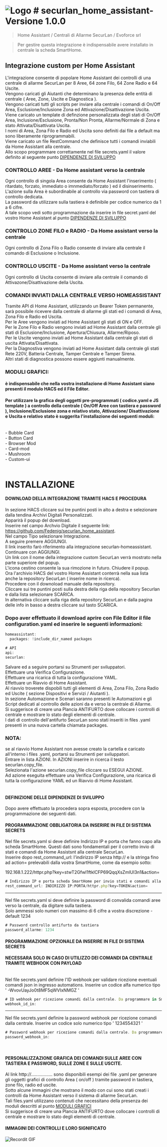 # ![Logo](https://github.com/Fedenig/securlan_home_assistant/blob/main/icon.png) # securlan_home_assistant- Versione 1.0.0  

> Home Assistant / Centrali di Allarme SecurLan / Evoforce srl  

> Per gestire questa integrazione è indispensabile avere installato in centrale la scheda SmartHome.  

## Integrazione custom per Home Assistant
L'integrazione consente di popolare Home Assistant dei controlli di una centrale di allarme SecurLan per 8 Aree, 64 zone Filo, 64 Zone Radio e 64 Uscite.  
Vengono caricati gli Aiutanti che determinano la presenza delle entità di centrale ( Aree, Zone, Uscite e Diagnostica ).  
Vengono caricati tutti gli scripts per inviare alla centrale i comandi di On/Off Area, Esclusione/Inclusione Zona ed Attivazione/Disattivazione Uscita.  
Viene caricato un template di definzione personalizzata degli stati di On/Off Area, Inclusione/Esclusione, Pronta/Non Pronta, Allarme/Normale di Zona e stato Attivata/Disattivata Uscita.  
I nomi di Area, Zona Filo e Radio ed Uscita sono definiti dai file a default ma sono liberamente riprogrammabili.  
Viene caricato un file RestCommand che definisce tutti i comandi inviabili da Home Assistant alla centrale.  
Allo scopo programmare correttamente nel file secrets.yaml il valore definito al seguente punto [DIPENDENZE DI SVILUPPO](#definizione-delle-dipendenze-di-sviluppo)  

### CONTROLLO AREE - Da Home assistant verso la centrale
Ogni controllo di singola Area consente da Home Assistant l'inserimento ( ritardato, forzato, immediato o imnmediato/forzato ) ed il disinserimento.  
L'azione sulla Area è subordinabile al controllo via password con tastiera di controllo dedicata.  
La password da utilizzare sulla tastiera è definibile per codice numerico da 1 a 6 cifre.  
A tale scopo vedi sotto programmazione da inserire in file secret.yaml del vostro Home Assistant al punto [DIPENDENZE DI SVILUPPO](#definizione-delle-dipendenze-di-sviluppo)  

### CONTROLLO ZONE FILO e RADIO - Da Home assistant verso la centrale
Ogni controllo di Zona Filo o Radio consente di inviare alla centrale il comando di Esclusione o Inclusione.

### CONTROLLO USCITE - Da Home assistant verso la centrale
Ogni controllo di Uscita consente di inviare alla centrale il comando di Attivazone/Disattivazione della Uscita.

### COMANDI INVIATI DALLA CENTRALE VERSO HOMEASSISTANT
Tramite API di Home Assistant, utilizzando un Bearer Token permanente, sarà possibile ricevere dalla centrale di allarme gli stati ed i comandi di Area, Zona Filo e Radio ed Uscita.  
Per le Aree vengono inviati ad Home Assistant gli stati di ON e OFF.  
Per le Zone Filo e Radio vengono inviati ad Home Assistant dalla centrale gli stati di Esclusione/Inclusione, Apertura/Chiusura, Allarme/Riposo.  
Per le Uscite vengono inviati ad Home Assistant dalla centrale gli stati di uscita Attivata/Disattivata.  
Per la Diagnostiva vengono inviati ad Home Assistant dalla centrale gli stati Rete 220V, Batteria Centrale, Tamper Centrale e Tamper Sirena.  
Altri stati di diagnostica possono essere aggiunti manualmente.  

### MODULI GRAFICI:  
#### è indispensabile che nella vostra installazione di Home Assistant siano presenti il modulo HACS ed il File Editor.<br>
#### Per utilizzare la grafica degli oggetti pre-programmati ( codice.yaml e JS template ) a controllo della centrale ( On/Off Aree con tastiera e password ), Inclusione/Esclusione zona e relativo stato, Attivazione/ Disattivazione e Uscita e relativo stato è suggerita l'installazione dei seguenti moduli:  
<br>
- Bubble Card<br>
- Button Card<br> 
- Browser Mod<br>
- Card-mod<br>
- Mushroom<br>
- Custom-ui<br>
<br>

# INSTALLAZIONE
#### DOWNLOAD DELLA INTEGRAZIONE TRAMITE HACS E PROCEDURA 
In sezione HACS cliccare sui tre puntini posti in alto a destra e selezionare dalla tendina Archivi Digitali Personalizzati.  
Apparirà il popup del download.  
Inserire nel campo Archvio Digitale il seguente link: https://github.com/Fedenig/securlan_home_assistant.  
Nel campo Tipo selezionare Integrazione.  
A seguire premere AGGIUNGI.  
Il link inserito farò riferimento alla integrazione securlan-homeassistant.  
Continuare con AGGIUNGI.  
Un link con il nome della integrazione custom SecurLan verrà mostrato nella parte superiore del popup.  
L'icona cestino consente la sua rimozione in futuro. Chiudere il popup.  
Ora l'archivio HACS del vostro Home Assistant conterrà nella sua lista anche la repository SecurLan ( inserire nome in ricerca).  
Procedere con il downoload manuale della repository.  
Cliccare sui tre puntini posti sulla destra della riga della repository Securlan e dalla lista selezionare SCARICA.  
In alternativa cliccare sulla riga della repository SecurLan e dalla pagina delle info in basso a destra cliccare sul tasto SCARICA.  
### Dopo aver effettuato il download aprire con File Editor il file configuration.yaml ed inserire le seguenti informazioni:  

```js
homeassistant:
  packages: !include_dir_named packages

# API
api:
securlan:
```
Salvare ed a seguire portarsi su Strumenti per sviluppatori.  
Effettuare una Verifica Configurazione.  
Effettuare una ricarica di tutta la configurazione YAML.  
Effettuare un Riavvio di Home Assistant.  
Al riavvio troverete dispobili tutti gli elementi di Area, Zona Filo, Zona Radio ed Uscite ( sezione Dispositivi e Servizi / Aiutanti ).  
In sezione Automazione e Scenari saranno presenti le Automazioni e gli Script dedicati al controllo delle azioni da e verso la centrale di Allarme.  
Si suggerisce di creare una Plancia ANTIFURTO dove collocare i controlli di centrale e mostrare lo stato degli elementi di centrale.  
I dati di controllo dell'antifurto SecurLan sono stati inseriti in files .yaml presenti in una nuova cartella chiamata packages.  
### NOTA: 
se al riavvio Home Assistant non avesse creato la cartella e caricato all'interno i files .yaml, portarsi su Strumenti per sviluppatori.  
Entrare in lista AZIONI. In AZIONI inserire in ricerca il testo  securlan.copy_file.  
Selezionata l'azione securlan.copy_file cliccare su ESEGUI AZIONE.  
Ad azione eseguita effettuare una Verifica Configurazione, una ricarica di tutta la configurazione YAML ed un Riavvio di Home Assistant.  
<br>
#### DEFINIZIONE DELLE DIPENDENZE DI SVILUPPO   
Dopo avere effettuato la procedera sopra esposta, procedere con la programmazione dei seguenti dati.
<br>
#### PROGRAMMAZIONE OBBLIGATORIA DA INSERIRE IN FILE DI SISTEMA SECRETS

Nel file secrets.yaml si deve definire Indirizzo IP e porta che fanno capo alla scheda SmartHome.
Questi dati sono fondamentali per il corretto invio di stati e comandi da Home Assistsnt alla centrale SecurLan.  
Inserire dopo  rest_command_url:  l'indirizzo IP senza http:// e la stringa fino ad action=  prelevabili dalla vostra SmartHome, come da esempio sotto:

192.168.1.222/httpr.php?key=stwT2Gfwl1ftklCFP69QqqXsZmlUI3n1&action=

```js
# Indirizzo IP e porta scheda SmartHome per invio stati e comandi alla centrale  
rest_command_url: INDIRIZZO IP:PORTA/httpr.php?key=TOKEN&action=
```

--------------------------------------------------

Nel file secrets.yaml si deve definire la password di convalida comandi aree verso la centrale, da digitare sulla tastiera.  
Solo ammessi solo numeri con massimo di 6 cifre a vostra discrezione - default 1234  

```js
# Password controllo antifurto da tastiera  
password_allarme: 1234
```

#### PROGRAMMAZIONE OPZIONALE DA INSERIRE IN FILE DI SISTEMA SECRETS<br>
#### NECESSARA SOLO IN CASO DI UTILIZZO DEI COMANDI DA CENTRALE TRAMITE WEBHOOK CON PAYLOAD
<br>
Nel file secrets.yaml definire l'ID webhook per validare ricezione eventuali comandi json in ingresso automations.  
Inserire un codice alfa numerico tipo ' -WvovUayJo0t8MF5qWVIxNMGZ '

```js
# ID webhook per ricezione comandi dalla centrale. Da programmare in SmartHome - Homeassistant
webhook_id_in:
```

---------------------------------------------------

Nel file secrets.yaml definire la password webhook per ricezione comandi dalla centrale.
Inserire un codice solo numerico tipo ' 1234554321 '

```js
# Password webhook per ricezione comandi dalla centrale. Da programmare in SmartHome - Homeassistant
password_webhook_in: 
```
<br>

#### PERSONALIZZAZIONE GRAFICA DEI COMANDI SULLE AREE CON TASTIERA E PASSWORD, SULLE ZONE E SULLE USCITE.  
Al link http://.................   sono disponibili esempi dei file .yaml per generare gli oggetti grafici di controllo Area ( on/off ) tramite password in tastiera, zone filo, radio ed uscite.  
Sotto alcune immagini che mostrano il modo con cui sono stati creati i controlli da Home Assistant verso il sistema di allarme SecurLan.  
Tali files.yaml utilizzano contenuti che necessitano della presenza dei moduli descritti al punto [MODULI GRAFICI](#moduli-grafici)  
Si suggerisce di creare una Plancia ANTIFURTO dove collocare i controlli di centrale e mostrare lo stato degli elementi di centrale.  

#### IMMAGINI DEI CONTROLLI E LORO SIGNIFICATO

![Recordit GIF](http://g.recordit.co/iLN6A0vSD8.gif)

